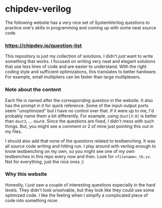 # chipdev-verilog

The following website has a very nice set of SystemVerilog questions to practice one's skills in programming and coming up with some neat source code.

### https://chipdev.io/question-list

This repository is just my collection of solutions. I didn't _just_ want to write something that works. I focused on writing very neat and elegant solutions that use less lines of code and are easier to understand. With the right coding style and sufficient optimizations, this translates to better hardware. For example, small multipliers can be faster than large multiplexers.

### Note about the content

Each file is named after the corresponding question in the website. It also has the prompt in it for quick reference. Some of the input-output ports seem "unoptimized" but I have no control over that. If it were up to me, I'd probably name them a bit differently. For example, using ```dout[3:0]``` is better than ```dout3```, ... ```dout0```. Since the questions are fixed, I didn't mess with such things. But, you might see a comment or 2 of mine just pointing this out in my files. 

I should also add that none of the questions related to testbenching. It was all source code writing and hitting run. I play around with verilog enough to know testbenching on my own, so you might see one of my own testbenches in this repo every now and then. Look for ```<filename>_tb.sv```. Not for everything, just the nice ones ;)

### Why this website

Honestly, I just saw a couple of interesting questions especially in the hard levels. They didn't look unsolvable, but they look like they could use some optimized code. I like the feeling when I simpify a complicated piece of code into something nicer.
